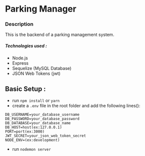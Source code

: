 # Parking Manager

### Description

This is the backend of a parking management system.

##### Technologies used :

- Node.js
- Express
- Sequelize (MySQL Database)
- JSON Web Tokens (jwt)

## Basic Setup :

- run `npm install` or `yarn`
- create a `.env` file in the root folder and add the following lines():

```
DB_USERNAME=your_database_username
DB_PASSWORD=your_database_password
DB_DATABASE=your_database_name
DB_HOST=host(ex:127.0.0.1)
PORT=port(ex:3000)
JWT_SECRET=your_json_web_token_secret
NODE_ENV=(ex:development)
```

- run `nodemon server`
